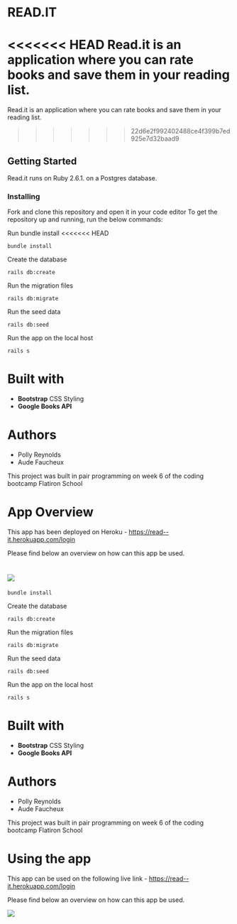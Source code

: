 # READ.IT

<<<<<<< HEAD
Read.it is an application where you can rate books and save them in your reading list.
=======
Read.it is an application where you can rate books and save them in your reading list.

> > > > > > > 22d6e2f992402488ce4f399b7ed925e7d32baad9

## Getting Started

Read.it runs on Ruby 2.6.1. on a Postgres database.

### Installing

Fork and clone this repository and open it in your code editor
To get the repository up and running, run the below commands:

Run bundle install
<<<<<<< HEAD

```
bundle install
```

Create the database

```
rails db:create
```

Run the migration files

```
rails db:migrate
```

Run the seed data

```
rails db:seed
```

Run the app on the local host

```
rails s
```

# Built with

- **Bootstrap** CSS Styling
- **Google Books API**

# Authors

- Polly Reynolds
- Aude Faucheux

This project was built in pair programming on week 6 of the coding bootcamp Flatiron School

# App Overview

This app has been deployed on Heroku - https://read--it.herokuapp.com/login

Please find below an overview on how can this app be used.

# ![](read-it-overview.gif)

```
bundle install
```

Create the database

```
rails db:create
```

Run the migration files

```
rails db:migrate
```

Run the seed data

```
rails db:seed
```

Run the app on the local host

```
rails s
```

# Built with

- **Bootstrap** CSS Styling
- **Google Books API**

# Authors

- Polly Reynolds
- Aude Faucheux

This project was built in pair programming on week 6 of the coding bootcamp Flatiron School

# Using the app

This app can be used on the following live link - https://read--it.herokuapp.com/login

Please find below an overview on how can this app be used.

![](read-it-overview.gif)
